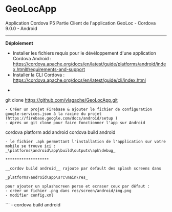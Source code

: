 # GeoLocApp
Application Cordova P5
Partie Client de l'application GeoLoc - Cordova 9.0.0 - Android
*******************

__Déploiement__

- Installer les fichiers requis pour le dévéloppement d'une application Cordova Android : https://cordova.apache.org/docs/en/latest/guide/platforms/android/index.html#requirements-and-support
- Installer la CLI Cordova : https://cordova.apache.org/docs/en/latest/guide/cli/index.html
- ```
git clone https://github.com/vlagache/GeoLocApp.git
```
- Créer un projet Firebase & ajouter le fichier de configuration google-services.json à la racine du projet (https://firebase.google.com/docs/android/setup )
- Aprés un git clone pour faire fonctionner l'app sur Android

```
cordova platform add android
cordova build android
```
- le fichier .apk permettant l'installation de l'application sur votre mobile se trouve ici :
_\platforms\android\app\build\outputs\apk\debug_

*******************

__cordov build android__ rajoute par default des splash screens dans

_platforms\android\app\src\main\res_

pour ajouter un splashscreen perso et ecraser ceux par défaut :
- créer un fichier .png dans res/screen/android/img.png
- modifier config.xml
```
<platform name="android">
    <allow-intent href="market:*" />
    <splash src="res/screen/android/customSplashScreen.png"/>
</platform>
```
- cordova build android
